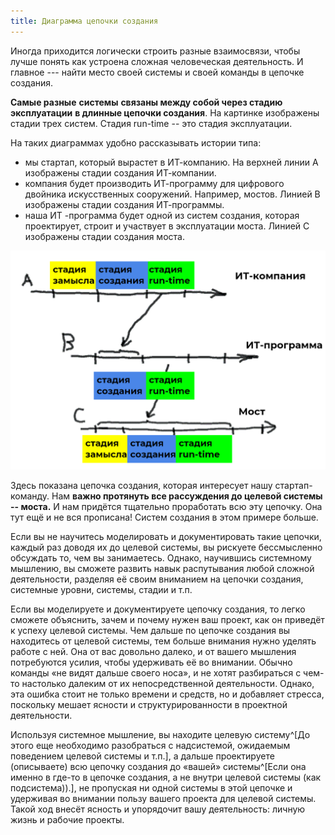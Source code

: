 ```yaml
---
title: Диаграмма цепочки создания
---
```


Иногда приходится логически строить разные взаимосвязи, чтобы лучше
понять как устроена сложная человеческая деятельность. И главное ---
найти место своей системы и своей команды в цепочке создания.

**Самые разные** **системы** **связаны между собой через стадию
эксплуатации** **в длинные цепочки создания**. На картинке изображены
стадии трех систем. Стадия run-time -- это стадия эксплуатации.

На таких диаграммах удобно рассказывать истории типа:

-   мы стартап, который вырастет в ИТ-компанию. На верхней линии А
    изображены стадии создания ИТ-компании.
-   компания будет производить ИТ-программу для цифрового двойника
    искусственных сооружений. Например, мостов. Линией В изображены
    стадии создания ИТ-программы.
-   наша ИТ -программа будет одной из систем создания, которая
    проектирует, строит и участвует в эксплуатации моста. Линией С
    изображены стадии создания моста.


![](07-value-chain-diagram-29.png)


Здесь показана цепочка создания, которая интересует нашу
стартап-команду. Нам **важно протянуть все рассуждения до целевой
системы -- моста.** И нам придётся тщательно проработать всю эту
цепочку. Она тут ещё и не вся прописана! Систем создания в этом примере
больше.

Если вы не научитесь моделировать и документировать такие цепочки,
каждый раз доводя их до целевой системы, вы рискуете бессмысленно
обсуждать то, чем вы занимаетесь. Однако, научившись системному
мышлению, вы сможете развить навык распутывания любой сложной
деятельности, разделяя её своим вниманием на цепочки создания, системные
уровни, системы, стадии и т.п.

Если вы моделируете и документируете цепочку создания, то легко сможете
объяснить, зачем и почему нужен ваш проект, как он приведёт к успеху
целевой системы. Чем дальше по цепочке создания вы находитесь от целевой
системы, тем больше внимания нужно уделять работе с ней. Она от вас
довольно далеко, и от вашего мышления потребуются усилия, чтобы
удерживать её во внимании. Обычно команды «не видят дальше своего носа»,
и не хотят разбираться с чем-то настолько далеким от их непосредственной
деятельности. Однако, эта ошибка стоит не только времени и средств, но и
добавляет стресса, поскольку мешает ясности и структурированности в
проектной деятельности.

Используя системное мышление, вы находите целевую
систему^[До этого еще необходимо разобраться с
надсистемой, ожидаемым поведением целевой системы и
т.п.], а дальше проектируете (описываете) всю цепочку
создания до «вашей» системы^[Если она именно в где-то в
цепочке создания, а не внутри целевой системы (как
подсистема)).], не пропуская ни одной системы в этой
цепочке и удерживая во внимании пользу вашего проекта для целевой
системы. Такой ход внесёт ясность и упорядочит вашу деятельность: личную
жизнь и рабочие проекты.
